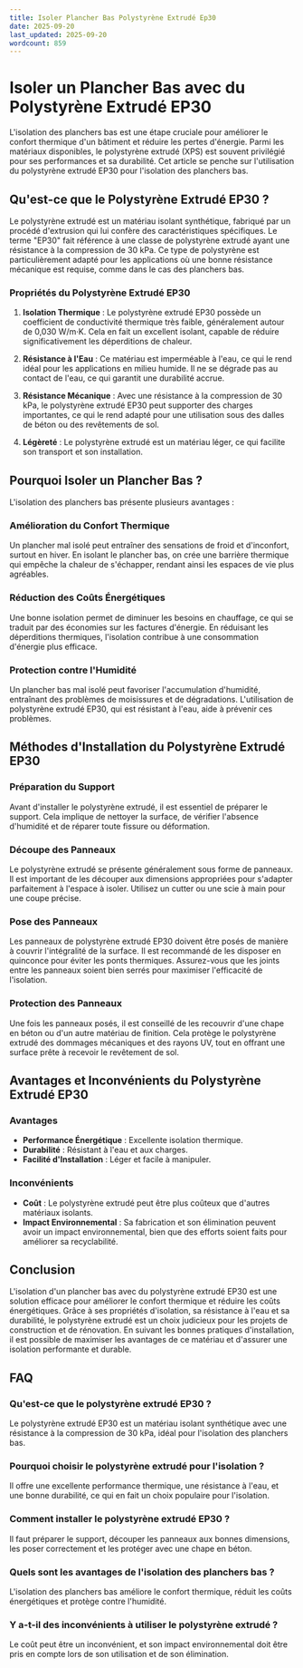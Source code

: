 ```yaml
---
title: Isoler Plancher Bas Polystyrène Extrudé Ep30
date: 2025-09-20
last_updated: 2025-09-20
wordcount: 859
---
```


# Isoler un Plancher Bas avec du Polystyrène Extrudé EP30

L'isolation des planchers bas est une étape cruciale pour améliorer le confort thermique d'un bâtiment et réduire les pertes d'énergie. Parmi les matériaux disponibles, le polystyrène extrudé (XPS) est souvent privilégié pour ses performances et sa durabilité. Cet article se penche sur l'utilisation du polystyrène extrudé EP30 pour l'isolation des planchers bas.

## Qu'est-ce que le Polystyrène Extrudé EP30 ?

Le polystyrène extrudé est un matériau isolant synthétique, fabriqué par un procédé d'extrusion qui lui confère des caractéristiques spécifiques. Le terme "EP30" fait référence à une classe de polystyrène extrudé ayant une résistance à la compression de 30 kPa. Ce type de polystyrène est particulièrement adapté pour les applications où une bonne résistance mécanique est requise, comme dans le cas des planchers bas.

### Propriétés du Polystyrène Extrudé EP30

1. **Isolation Thermique** : Le polystyrène extrudé EP30 possède un coefficient de conductivité thermique très faible, généralement autour de 0,030 W/m·K. Cela en fait un excellent isolant, capable de réduire significativement les déperditions de chaleur.

2. **Résistance à l'Eau** : Ce matériau est imperméable à l'eau, ce qui le rend idéal pour les applications en milieu humide. Il ne se dégrade pas au contact de l'eau, ce qui garantit une durabilité accrue.

3. **Résistance Mécanique** : Avec une résistance à la compression de 30 kPa, le polystyrène extrudé EP30 peut supporter des charges importantes, ce qui le rend adapté pour une utilisation sous des dalles de béton ou des revêtements de sol.

4. **Légèreté** : Le polystyrène extrudé est un matériau léger, ce qui facilite son transport et son installation.

## Pourquoi Isoler un Plancher Bas ?

L'isolation des planchers bas présente plusieurs avantages :

### Amélioration du Confort Thermique

Un plancher mal isolé peut entraîner des sensations de froid et d'inconfort, surtout en hiver. En isolant le plancher bas, on crée une barrière thermique qui empêche la chaleur de s'échapper, rendant ainsi les espaces de vie plus agréables.

### Réduction des Coûts Énergétiques

Une bonne isolation permet de diminuer les besoins en chauffage, ce qui se traduit par des économies sur les factures d'énergie. En réduisant les déperditions thermiques, l'isolation contribue à une consommation d'énergie plus efficace.

### Protection contre l'Humidité

Un plancher bas mal isolé peut favoriser l'accumulation d'humidité, entraînant des problèmes de moisissures et de dégradations. L'utilisation de polystyrène extrudé EP30, qui est résistant à l'eau, aide à prévenir ces problèmes.

## Méthodes d'Installation du Polystyrène Extrudé EP30

### Préparation du Support

Avant d'installer le polystyrène extrudé, il est essentiel de préparer le support. Cela implique de nettoyer la surface, de vérifier l'absence d'humidité et de réparer toute fissure ou déformation.

### Découpe des Panneaux

Le polystyrène extrudé se présente généralement sous forme de panneaux. Il est important de les découper aux dimensions appropriées pour s'adapter parfaitement à l'espace à isoler. Utilisez un cutter ou une scie à main pour une coupe précise.

### Pose des Panneaux

Les panneaux de polystyrène extrudé EP30 doivent être posés de manière à couvrir l'intégralité de la surface. Il est recommandé de les disposer en quinconce pour éviter les ponts thermiques. Assurez-vous que les joints entre les panneaux soient bien serrés pour maximiser l'efficacité de l'isolation.

### Protection des Panneaux

Une fois les panneaux posés, il est conseillé de les recouvrir d'une chape en béton ou d'un autre matériau de finition. Cela protège le polystyrène extrudé des dommages mécaniques et des rayons UV, tout en offrant une surface prête à recevoir le revêtement de sol.

## Avantages et Inconvénients du Polystyrène Extrudé EP30

### Avantages

- **Performance Énergétique** : Excellente isolation thermique.
- **Durabilité** : Résistant à l'eau et aux charges.
- **Facilité d'Installation** : Léger et facile à manipuler.

### Inconvénients

- **Coût** : Le polystyrène extrudé peut être plus coûteux que d'autres matériaux isolants.
- **Impact Environnemental** : Sa fabrication et son élimination peuvent avoir un impact environnemental, bien que des efforts soient faits pour améliorer sa recyclabilité.

## Conclusion

L'isolation d'un plancher bas avec du polystyrène extrudé EP30 est une solution efficace pour améliorer le confort thermique et réduire les coûts énergétiques. Grâce à ses propriétés d'isolation, sa résistance à l'eau et sa durabilité, le polystyrène extrudé est un choix judicieux pour les projets de construction et de rénovation. En suivant les bonnes pratiques d'installation, il est possible de maximiser les avantages de ce matériau et d'assurer une isolation performante et durable.

## FAQ

### Qu'est-ce que le polystyrène extrudé EP30 ?

Le polystyrène extrudé EP30 est un matériau isolant synthétique avec une résistance à la compression de 30 kPa, idéal pour l'isolation des planchers bas.

### Pourquoi choisir le polystyrène extrudé pour l'isolation ?

Il offre une excellente performance thermique, une résistance à l'eau, et une bonne durabilité, ce qui en fait un choix populaire pour l'isolation.

### Comment installer le polystyrène extrudé EP30 ?

Il faut préparer le support, découper les panneaux aux bonnes dimensions, les poser correctement et les protéger avec une chape en béton.

### Quels sont les avantages de l'isolation des planchers bas ?

L'isolation des planchers bas améliore le confort thermique, réduit les coûts énergétiques et protège contre l'humidité.

### Y a-t-il des inconvénients à utiliser le polystyrène extrudé ?

Le coût peut être un inconvénient, et son impact environnemental doit être pris en compte lors de son utilisation et de son élimination.